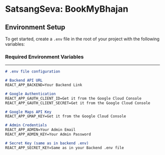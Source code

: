 # SatsangSeva: BookMyBhajan

## Environment Setup

To get started, create a `.env` file in the root of your project with the following variables:

### Required Environment Variables
---------------------------------

```markdown
# .env file configuration

# Backend API URL
REACT_APP_BACKEND=Your Backend Link

# Google Authentication
REACT_APP_GAUTH_CLIENT_ID=Get it from the Google Cloud Console
REACT_APP_GAUTH_CLIENT_SECRET=Get it from the Google Cloud Console

# Google Maps API Key
REACT_APP_GMAP_KEY=Get it from the Google Cloud Console

# Admin Credentials
REACT_APP_ADMIN=Your Admin Email
REACT_APP_ADMIN_KEY=Your Admin Password

# Secret Key (same as in backend .env)
REACT_APP_SECRET_KEY=Same as in your Backend .env file